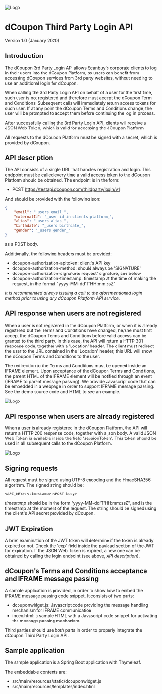 ![Logo](https://s3.amazonaws.com/dcoupon.com/sdk/docs/dcouponLogo.png)

# dCoupon Third Party Login API

Version 1.0 (January 2020)


## Introduction

The dCoupon 3rd Party Login API allows Scanbuy's corporate clients to log in their users into the dCoupon Platform, so users can benefit from accessing dCoupon services from 3rd party websites, without needing to use an additional login for dCoupon.

When calling the 3rd Party Login API on behalf of a user for the first time, such user is not registered and therefore must accept the dCoupon Term and Conditions. Subsequent calls will immediately return access tokens for such user. If at any point the dCoupon Terms and Conditions change, the user will be prompted to accept them before continuing the log in process. 

After successfully calling the 3rd Party Login API, clients will receive a JSON Web Token, which is valid for accessing the dCoupon Platform.

All requests to the dCoupon Platform must be signed with a secret, which is provided by dCoupon.


## API description

The API consists of a single URL that handles registration and login. This endpoint must be called every time a valid access token to the dCoupon Platform should be obtained.
The endpoint is in the form:

+ POST https://testapi.dcoupon.com/thirdparty/login/v1

And should be provided with the following json:
```json
{
    "email": "_users email_",
    "externalId": "_user id in clients platform_",
    "alias": "_users alias_",
    "birthdate": "_users birthdate_",
    "gender": "_users gender_"
}
```

as a POST body.


Additionally, the following headers must be provided:

+ dcoupon-authorization-apitoken: client's API key
+ dcoupon-authorization-method: should always be 'SIGNATURE'
+ dcoupon-authorization-signature: request' signature, see below
+ dcoupon-authorization-timestamp: timestamp at the time of making the request, in the format "yyyy-MM-dd'T'HH:mm:ssZ"

*It is recommended always issuing a call to the aforementioned login method prior to using any dCoupon Platform API service.*


## API response when users are not registered

When a user is not registered in the dCoupon Platform, or when it is already registered but the Terms and Conditions have changed, he/she must first accept the dCoupon Terms and Conditions before valid access can be granted to the third party. In this case, the API will return a HTTP 301 response code, together with a 'Location' header. The client must redirect the user to the URL contained in the 'Location' header, this URL will show the dCoupon Terms and Conditions to the user.

The redirection to the Terms and Conditions must be opened inside an IFRAME element. Upon acceptance of the dCoupon Terms and Conditions, the parent HTML of the IFRAME element will be notified through an event (IFRAME to parent message passing). We provide Javascript code that can be embedded in a webpage in order to support IFRAME message passing. See the demo source code and HTML to see an example.

![Logo](https://s3.amazonaws.com/dcoupon.com/sdk/docs/third_party_api/third_party_api_registration_flow.png)


## API response when users are already registered

When a user is already registered in the dCoupon Platform, the API will return a HTTP 200 response code, together with a json body.
A valid JSON Web Token is available inside the field 'sessionToken'. This token should be used in all subsequent calls to the dCoupon Platform.

![Logo](https://s3.amazonaws.com/dcoupon.com/sdk/docs/third_party_api/third_party_api_ok_flow.png)


## Signing requests

All request must be signed using UTF-8 encoding and the HmacSHA256 algorithm. The signed string should be:
```
<API_KEY>:<timestamp>:<POST body>
```

_timestamp_ should be in the form "yyyy-MM-dd'T'HH:mm:ssZ", and is the timestamp at the moment of the request.
The string should be signed using the client's API secret provided by dCoupon.


## JWT Expiration

A brief examination of the JWT token will determine if the token is already expired or not. Check the 'exp' field inside the payload section of the JWT for expiration. If the JSON Web Token is expired, a new one can be obtained by calling the login endpoint (see above, _API description_).


## dCoupon's Terms and Conditions acceptance and IFRAME message passing

A sample application is provided, in order to show how to embed the IFRAME message passing code snippet. It consists of two parts:

+ dcouponwidget.js: Javascript code providing the message handling mechanism for IFRAME communication
+ index.html: a sample HTML with a Javascript code snippet for activating the message passing mechanism.

Third parties should use _both_ parts in order to properly integrate the dCoupon Third Party Login API. 


## Sample application

The sample application is a Spring Boot application with Thymeleaf.

The embeddable contents are:
+ src/main/resources/static/dcouponwidget.js
+ src/main/resources/templates/index.html

